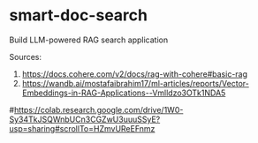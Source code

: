 # smart-doc-search

Build LLM-powered RAG search application 


Sources:
1. https://docs.cohere.com/v2/docs/rag-with-cohere#basic-rag
2. https://wandb.ai/mostafaibrahim17/ml-articles/reports/Vector-Embeddings-in-RAG-Applications--Vmlldzo3OTk1NDA5

#https://colab.research.google.com/drive/1W0-Sy34TkJSQWnbUCn3CGZwU3uuuSSyE?usp=sharing#scrollTo=HZmvUReEFnmz